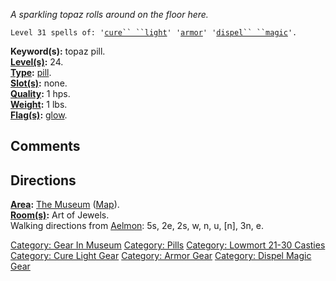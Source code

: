 *A sparkling topaz rolls around on the floor here.*

`Level 31 spells of: '`[`cure`` ``light`](Cure_Light "wikilink")`' '`[`armor`](Armor_(spell) "wikilink")`' '`[`dispel`` ``magic`](Dispel_Magic "wikilink")`'.`

**Keyword(s):** topaz pill.  
**[Level(s)](Object_Level "wikilink"):** 24.  
**[Type](:Category:_Object_Types "wikilink"):**
[pill](:Category:_Pills "wikilink").  
**[Slot(s)](Object_Slots "wikilink"):** none.  
**[Quality](Object_Quality "wikilink"):** 1 hps.  
**[Weight](Object_Weight "wikilink"):** 1 lbs.  
**[Flag(s)](:Category:_Object_Flags "wikilink"):**
[glow](Glow_Flag "wikilink").  

## Comments

## Directions

**[Area](:Category:_Areas "wikilink"):** [The
Museum](:Category:_Museum "wikilink") ([Map](Museum_Map "wikilink")).  
**[Room(s)](:Category:_Rooms "wikilink"):** Art of Jewels.  
Walking directions from [Aelmon](Aelmon "wikilink"): 5s, 2e, 2s, w, n,
u, \[n\], 3n, e.

[Category: Gear In Museum](Category:_Gear_In_Museum "wikilink")
[Category: Pills](Category:_Pills "wikilink") [Category: Lowmort 21-30
Casties](Category:_Lowmort_21-30_Casties "wikilink") [Category: Cure
Light Gear](Category:_Cure_Light_Gear "wikilink") [Category: Armor
Gear](Category:_Armor_Gear "wikilink") [Category: Dispel Magic
Gear](Category:_Dispel_Magic_Gear "wikilink")
